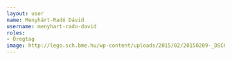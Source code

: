 ```yaml
---
layout: user
name: Menyhárt-Radó Dávid
username: menyhart-rado-david
roles:
- Öregtag
image: http://lego.sch.bme.hu/wp-content/uploads/2015/02/20150209-_DSC6610-150x150.jpg
---
```

